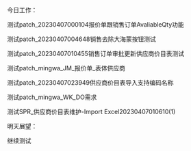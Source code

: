 今日工作：

测试patch_20230407000104报价单跟销售订单AvaliableQty功能

测试patch_20230407004648销售去除大海蒙按钮测试

测试patch_20230407010455销售订单审批更新供应商价目表测试

测试patch_mingwa_JM_报价单_表体供应商

测试patch_20230407023949供应商价目表导入支持编码名称

测试patch_mingwa_WK_DO需求

测试SPR_供应商价目表维护-Import
Excel20230407010610(1)

明天展望：

继续测试
